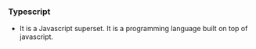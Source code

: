 ### Typescript

- It is a Javascript superset. It is a programming language built on top of javascript.
  
